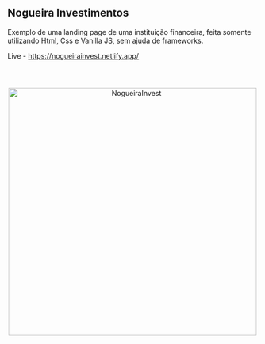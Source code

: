 ## Nogueira Investimentos
Exemplo de uma landing page de uma instituição financeira, feita somente utilizando Html, Css e Vanilla JS, sem ajuda de frameworks.

Live - https://nogueirainvest.netlify.app/


#

<br>
<div align="center">
<img alt="NogueiraInvest" width="500px" src="https://i.ibb.co/Nmj6414/127-0-0-1-5500-My-Projects-Nogueira-Landing-Page-index-html.png"/>
</div>
